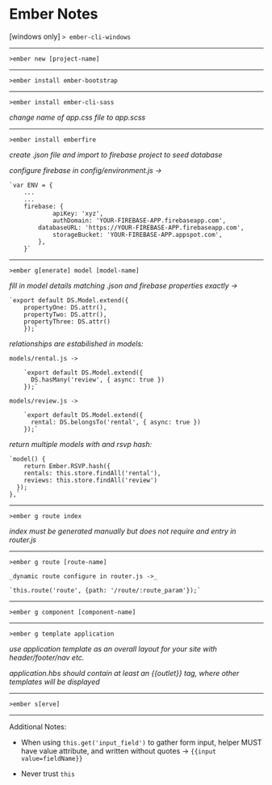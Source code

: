 # Ember Notes

[windows only] `> ember-cli-windows`

----------------------------------

`>ember new [project-name]`

----------------------------------

`>ember install ember-bootstrap`

----------------------------------
 
`>ember install ember-cli-sass`

  _change name of app.css file to app.scss_

----------------------------------

`>ember install emberfire`
  
  _create .json file and import to firebase project to seed database_
  
  _configure firebase in config/environment.js ->_
	
	`var ENV = { 
		...
		...
	 	firebase: {
    		  	apiKey: 'xyz',
    		  	authDomain: 'YOUR-FIREBASE-APP.firebaseapp.com',
   	 	  	databaseURL: 'https://YOUR-FIREBASE-APP.firebaseapp.com',
    		  	storageBucket: 'YOUR-FIREBASE-APP.appspot.com',
  		  	},
		}`

----------------------------------

`>ember g[enerate] model [model-name]`

  _fill in model details matching .json and firebase properties exactly ->_

	`export default DS.Model.extend({
  		propertyOne: DS.attr(),
  		propertyTwo: DS.attr(),
  		propertyThree: DS.attr()
		});`

  _relationships are estabilished in models:_

	models/rental.js ->
 
		`export default DS.Model.extend({
		  DS.hasMany('review', { async: true })
		});`

	models/review.js ->

		`export default DS.Model.extend({
  		  rental: DS.belongsTo('rental', { async: true })
		});`

  _return multiple models with and rsvp hash:_
  
    `model() {
        return Ember.RSVP.hash({
        rentals: this.store.findAll('rental'),
        reviews: this.store.findAll('review')
      });
    },`

----------------------------------

`>ember g route index`

  _index must be generated manually but does not require and entry in router.js_

----------------------------------

`>ember g route [route-name]`

	_dynamic route configure in router.js ->_
	 
	`this.route('route', {path: '/route/:route_param'});`

----------------------------------

`>ember g component [component-name]`

----------------------------------

`>ember g template application`

  _use application template as an overall layout for your site with header/footer/nav etc._

  _application.hbs should contain at least an {{outlet}} tag, where other templates will be displayed_

----------------------------------

`>ember s[erve]`

----------------------------------

Additional Notes:

- When using `this.get('input_field')` to gather form input, helper MUST have value attribute, and written without quotes -> `{{input value=fieldName}}`

- Never trust `this`

